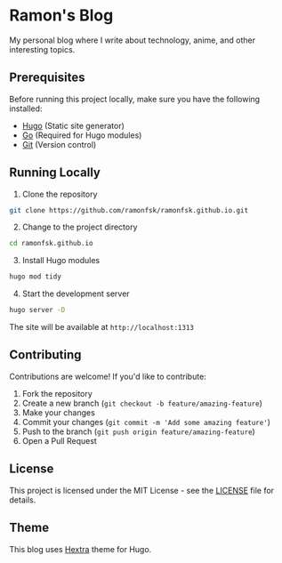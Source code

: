 # Ramon's Blog

My personal blog where I write about technology, anime, and other interesting topics.

## Prerequisites

Before running this project locally, make sure you have the following installed:

- [Hugo](https://gohugo.io/getting-started/installing/) (Static site generator)
- [Go](https://golang.org/doc/install) (Required for Hugo modules)
- [Git](https://git-scm.com) (Version control)

## Running Locally

1. Clone the repository
```bash
git clone https://github.com/ramonfsk/ramonfsk.github.io.git
```

2. Change to the project directory
```bash
cd ramonfsk.github.io
```

3. Install Hugo modules
```bash
hugo mod tidy
```

4. Start the development server
```bash
hugo server -D
```

The site will be available at `http://localhost:1313`

## Contributing

Contributions are welcome! If you'd like to contribute:

1. Fork the repository
2. Create a new branch (`git checkout -b feature/amazing-feature`)
3. Make your changes
4. Commit your changes (`git commit -m 'Add some amazing feature'`)
5. Push to the branch (`git push origin feature/amazing-feature`)
6. Open a Pull Request

## License

This project is licensed under the MIT License - see the [LICENSE](LICENSE) file for details.

## Theme

This blog uses [Hextra](https://github.com/imfing/hextra) theme for Hugo.
